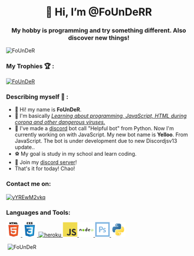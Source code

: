 <h1 align="center">👋 Hi, I’m @FoUnDeRR</h1>
<h3 align="center">My hobby is programming and try something different. Also discover new things!</h3>

<p align="left"> <img src="https://komarev.com/ghpvc/?username=FoUnDeRR&label=Profile%20views&color=0e75b6&style=flat" alt="FoUnDeR" /> </p>

<h3 align="left">My Trophies 🏆 :</h3>
<p align="left"> <a href="https://github.com/ryo-ma/github-profile-trophy"><img src="https://github-profile-trophy.vercel.app/?username=FoUnDeRR" alt="FoUnDeR" /></a> </p>

<h3 align="left">Describing myself 📜 :</h3>

- 👋 Hi! my name is <b>FoUnDeR</b>.
- 🔖 I'm basically <i><u>Learning about programming, JavaScript, HTML during corona and other dangerous viruses.</u></i>
- 🤖 I've made a [discord](https://discord.com) bot call "Helpful bot" from Python. Now I'm currently working on with JavaScript. My new bot name is **Yelloo**. From JavaScript. The bot is under development due to new Discordjsv13 update..
- ⚽ My goal is study in my school and learn coding.
- 📂 Join my [discord server](https://discord.gg/v4gKRebgpc)!
- That's it for today! Chao!


<h3 align="left">Contact me on:</h3>
<a href="https://discord.gg/yYREwM2vkq" target="blank"><img align="center" src="https://raw.githubusercontent.com/rahuldkjain/github-profile-readme-generator/master/src/images/icons/Social/discord.svg" alt="yYREwM2vkq" height="30" width="40" /></a>

<h3 align="left">Languages and Tools:</h3>
<p align="left">  <a href="https://www.w3.org/html/" target="_blank"> <img src="https://raw.githubusercontent.com/devicons/devicon/master/icons/html5/html5-original-wordmark.svg" alt="html5" width="40" height="40"/> </a> <a href="https://www.w3schools.com/css/" target="_blank"> <img src="https://raw.githubusercontent.com/devicons/devicon/master/icons/css3/css3-original-wordmark.svg" alt="css3" width="40" height="40"/> </a> <a href="https://heroku.com" target="_blank"> <img src="https://www.vectorlogo.zone/logos/heroku/heroku-icon.svg" alt="heroku" width="40" height="40"/> </a> <a href="https://developer.mozilla.org/en-US/docs/Web/JavaScript" target="_blank"> <img src="https://raw.githubusercontent.com/devicons/devicon/master/icons/javascript/javascript-original.svg" alt="javascript" width="40" height="40"/> </a> <a href="https://nodejs.org" target="_blank"> <img src="https://raw.githubusercontent.com/devicons/devicon/master/icons/nodejs/nodejs-original-wordmark.svg" alt="nodejs" width="40" height="40"/> </a> <a href="https://www.photoshop.com/en" target="_blank"> <img src="https://raw.githubusercontent.com/devicons/devicon/master/icons/photoshop/photoshop-line.svg" alt="photoshop" width="40" height="40"/> </a> <a href="https://www.python.org" target="_blank"> <img src="https://raw.githubusercontent.com/devicons/devicon/master/icons/python/python-original.svg" alt="python" width="40" height="40"/> </a> 
  
<p>&nbsp;<img align="center" src="https://github-readme-stats.vercel.app/api?username=FoUnDeRR&show_icons=true&locale=en" alt="FoUnDeR" /></p>

<!---
FoUnDeRR/FoUnDeRR is a ✨ special ✨ repository because its `README.md` (this file) appears on your GitHub profile.
You can click the Preview link to take a look at your changes.
--->
